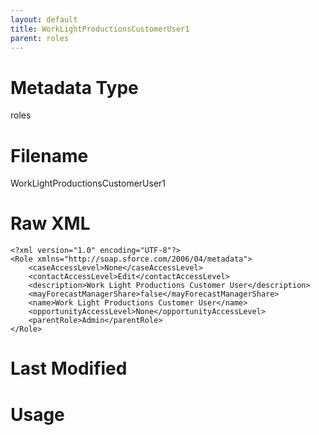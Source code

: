 ```yaml
---
layout: default
title: WorkLightProductionsCustomerUser1
parent: roles
---
```

# Metadata Type
roles


# Filename 
WorkLightProductionsCustomerUser1


# Raw XML
```
<?xml version="1.0" encoding="UTF-8"?>
<Role xmlns="http://soap.sforce.com/2006/04/metadata">
    <caseAccessLevel>None</caseAccessLevel>
    <contactAccessLevel>Edit</contactAccessLevel>
    <description>Work Light Productions Customer User</description>
    <mayForecastManagerShare>false</mayForecastManagerShare>
    <name>Work Light Productions Customer User</name>
    <opportunityAccessLevel>None</opportunityAccessLevel>
    <parentRole>Admin</parentRole>
</Role>
```


# Last Modified


# Usage
